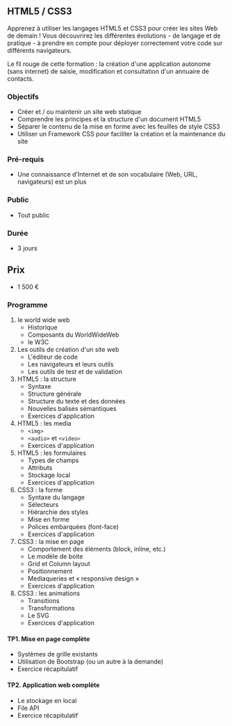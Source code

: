 ## HTML5 / CSS3
Apprenez à utiliser les langages HTML5 et CSS3 pour créer les sites Web de demain ! Vous découvrirez les différentes évolutions - de langage et de pratique - à prendre en compte pour déployer correctement votre code sur différents navigateurs.

Le fil rouge de cette formation : la création d'une application autonome (sans internet) de saisie, modification et consultation d'un annuaire de contacts.

### Objectifs
* Créer et / ou maintenir un site web statique
* Comprendre les principes et la structure d'un document HTML5
* Séparer le contenu de la mise en forme avec les feuilles de style CSS3
* Utiliser un Framework CSS pour faciliter la création et la maintenance du site

### Pré-requis
* Une connaissance d'Internet et de son vocabulaire (Web, URL, navigateurs) est un plus

### Public
* Tout public

### Durée
* 3 jours

## Prix
* 1 500 €

### Programme
1. le world wide web
    * Historique
    * Composants du WorldWideWeb
    * le W3C
2. Les outils de création d'un site web
    * L'éditeur de code
    * Les navigateurs et leurs outils
    * Les outils de test et de validation
3. HTML5 : la structure
    * Syntaxe
    * Structure générale
    * Structure du texte et des données
    * Nouvelles balises sémantiques
    * Exercices d'application
5. HTML5 : les media
    * `<img>`
    * `<audio>` et `<video>`
    * Exercices d'application
4. HTML5 : les formulaires
    * Types de champs
    * Attributs
    * Stockage local
    * Exercices d'application
6. CSS3 : la forme
    * Syntaxe du langage
    * Sélecteurs
    * Hiérarchie des styles
    * Mise en forme
    * Polices embarquées (font-face)
    * Exercices d'application
7. CSS3 : la mise en page
    * Comportement des éléments (block, inline, etc.)
    * Le modèle de boite
    * Grid et Column layout
    * Positionnement
    * Mediaqueries et « responsive design »
    * Exercices d'application
8. CSS3 : les animations
    * Transitions
    * Transformations
    * Le SVG
    * Exercices d'application

#### TP1. Mise en page complète
   * Systèmes de grille existants
   * Utilisation de Bootstrap (ou un autre à la demande)
   * Exercice récapitulatif

#### TP2. Application web complète
   * Le stockage en local
   * File API
   * Exercice récapitulatif
